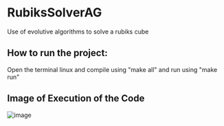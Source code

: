 # RubiksSolverAG
Use of evolutive algorithms to solve a rubiks cube

## How to run the project:
Open the terminal linux and compile using "make all" and run using "make run"

## Image of Execution of the Code

![image](https://github.com/vknoguti/RubiksSolverAG/assets/37368029/0a84824c-a705-4ada-8d33-2bfce4cca4e9)
